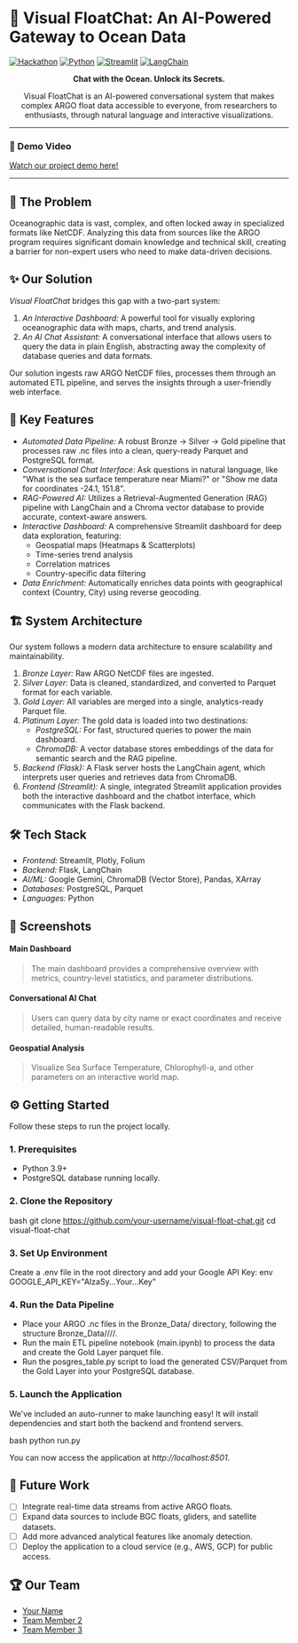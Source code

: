 # 🌊 Visual FloatChat: An AI-Powered Gateway to Ocean Data

[![Hackathon](https://img.shields.io/badge/Hackathon-SIH%202024-blue.svg)](https://sih.gov.in/)
[![Python](https://img.shields.io/badge/Python-3.10-blue.svg)](https://www.python.org/)
[![Streamlit](https://img.shields.io/badge/Frontend-Streamlit-red.svg)](https://streamlit.io/)
[![LangChain](https://img.shields.io/badge/AI-LangChain-purple.svg)](https://www.langchain.com/)

<p align="center">
  <strong>Chat with the Ocean. Unlock its Secrets.</strong>
</p>

<p align="center">
  Visual FloatChat is an AI-powered conversational system that makes complex ARGO float data accessible to everyone, from researchers to enthusiasts, through natural language and interactive visualizations.
</p>

---

### 🎥 Demo Video

[Watch our project demo here!](https://www.youtube.com/watch?v=dQw4w9WgXcQ) <!-- Replace with your actual demo link -->

---

## 🎯 The Problem

Oceanographic data is vast, complex, and often locked away in specialized formats like NetCDF. Analyzing this data from sources like the ARGO program requires significant domain knowledge and technical skill, creating a barrier for non-expert users who need to make data-driven decisions.

## ✨ Our Solution

*Visual FloatChat* bridges this gap with a two-part system:

1.  *An Interactive Dashboard:* A powerful tool for visually exploring oceanographic data with maps, charts, and trend analysis.
2.  *An AI Chat Assistant:* A conversational interface that allows users to query the data in plain English, abstracting away the complexity of database queries and data formats.

Our solution ingests raw ARGO NetCDF files, processes them through an automated ETL pipeline, and serves the insights through a user-friendly web interface.

## 🚀 Key Features

*   *Automated Data Pipeline:* A robust Bronze → Silver → Gold pipeline that processes raw .nc files into a clean, query-ready Parquet and PostgreSQL format.
*   *Conversational Chat Interface:* Ask questions in natural language, like "What is the sea surface temperature near Miami?" or "Show me data for coordinates -24.1, 151.8".
*   *RAG-Powered AI:* Utilizes a Retrieval-Augmented Generation (RAG) pipeline with LangChain and a Chroma vector database to provide accurate, context-aware answers.
*   *Interactive Dashboard:* A comprehensive Streamlit dashboard for deep data exploration, featuring:
    *   Geospatial maps (Heatmaps & Scatterplots)
    *   Time-series trend analysis
    *   Correlation matrices
    *   Country-specific data filtering
*   *Data Enrichment:* Automatically enriches data points with geographical context (Country, City) using reverse geocoding.

## 🏗 System Architecture

Our system follows a modern data architecture to ensure scalability and maintainability.

<!-- You can create a simple diagram using a tool like diagrams.net and add it here -->
 <!-- Replace with your architecture diagram image -->

1.  *Bronze Layer:* Raw ARGO NetCDF files are ingested.
2.  *Silver Layer:* Data is cleaned, standardized, and converted to Parquet format for each variable.
3.  *Gold Layer:* All variables are merged into a single, analytics-ready Parquet file.
4.  *Platinum Layer:* The gold data is loaded into two destinations:
    *   *PostgreSQL:* For fast, structured queries to power the main dashboard.
    *   *ChromaDB:* A vector database stores embeddings of the data for semantic search and the RAG pipeline.
5.  *Backend (Flask):* A Flask server hosts the LangChain agent, which interprets user queries and retrieves data from ChromaDB.
6.  *Frontend (Streamlit):* A single, integrated Streamlit application provides both the interactive dashboard and the chatbot interface, which communicates with the Flask backend.

## 🛠 Tech Stack

*   *Frontend:* Streamlit, Plotly, Folium
*   *Backend:* Flask, LangChain
*   *AI/ML:* Google Gemini, ChromaDB (Vector Store), Pandas, XArray
*   *Databases:* PostgreSQL, Parquet
*   *Languages:* Python

## 📸 Screenshots

#### Main Dashboard
 <!-- Replace with a screenshot of your main dashboard -->
> The main dashboard provides a comprehensive overview with metrics, country-level statistics, and parameter distributions.

#### Conversational AI Chat
 <!-- Replace with a GIF or screenshot of your chatbot -->
> Users can query data by city name or exact coordinates and receive detailed, human-readable results.

#### Geospatial Analysis
 <!-- Replace with a screenshot of a map visualization -->
> Visualize Sea Surface Temperature, Chlorophyll-a, and other parameters on an interactive world map.

## ⚙ Getting Started

Follow these steps to run the project locally.

### 1. Prerequisites
*   Python 3.9+
*   PostgreSQL database running locally.

### 2. Clone the Repository
bash
git clone https://github.com/your-username/visual-float-chat.git
cd visual-float-chat


### 3. Set Up Environment
Create a .env file in the root directory and add your Google API Key:
env
GOOGLE_API_KEY="AIzaSy...Your...Key"


### 4. Run the Data Pipeline
*   Place your ARGO .nc files in the Bronze_Data/ directory, following the structure Bronze_Data/<year>/<month>/<variable>/.
*   Run the main ETL pipeline notebook (main.ipynb) to process the data and create the Gold Layer parquet file.
*   Run the posgres_table.py script to load the generated CSV/Parquet from the Gold Layer into your PostgreSQL database.

### 5. Launch the Application
We've included an auto-runner to make launching easy! It will install dependencies and start both the backend and frontend servers.

bash
python run.py

You can now access the application at *http://localhost:8501*.

## 🔮 Future Work
- [ ] Integrate real-time data streams from active ARGO floats.
- [ ] Expand data sources to include BGC floats, gliders, and satellite datasets.
- [ ] Add more advanced analytical features like anomaly detection.
- [ ] Deploy the application to a cloud service (e.g., AWS, GCP) for public access.

## 🏆 Our Team
*   [Your Name](https://github.com/your-username)
*   [Team Member 2](https://github.com/teammate-username)
*   [Team Member 3](https://github.com/teammate-username)